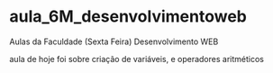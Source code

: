 # aula_6M_desenvolvimentoweb
Aulas da Faculdade (Sexta Feira) Desenvolvimento WEB

aula de hoje foi sobre criação de variáveis, e operadores aritméticos 
